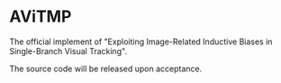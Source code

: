 # AViTMP
The official implement of "Exploiting Image-Related Inductive Biases in Single-Branch Visual Tracking". 

The source code will be released upon acceptance.  
